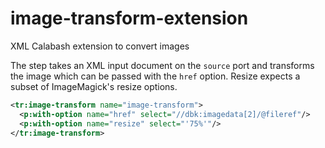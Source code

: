 # image-transform-extension
XML Calabash extension to convert images

The step takes an XML input document on the `source` port and transforms the image which
can be passed with the `href` option. Resize expects a subset of ImageMagick's resize options. 

```xml
<tr:image-transform name="image-transform">
  <p:with-option name="href" select="//dbk:imagedata[2]/@fileref"/>
  <p:with-option name="resize" select="'75%'"/>
</tr:image-transform>
```
